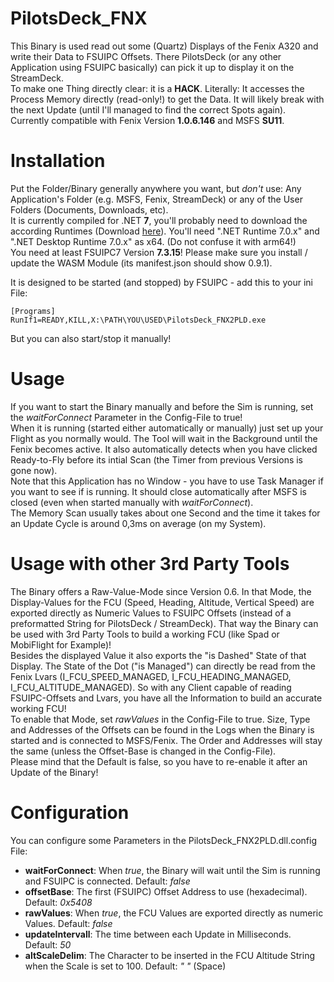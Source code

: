 # PilotsDeck_FNX
This Binary is used read out some (Quartz) Displays of the Fenix A320 and write their Data to FSUIPC Offsets. There PilotsDeck (or any other Application using FSUIPC basically) can pick it up to display it on the StreamDeck.<br/>
To make one Thing directly clear: it is a **HACK**. Literally: It accesses the Process Memory directly (read-only!) to get the Data. It will likely break with the next Update (until I'll managed to find the correct Spots again).<br/>Currently compatible with Fenix Version **1.0.6.146** and MSFS **SU11**.<br/>

# Installation
Put the Folder/Binary generally anywhere you want, but *don't* use: Any Application's Folder (e.g. MSFS, Fenix, StreamDeck) or any of the User Folders (Documents, Downloads, etc).<br/>
It is currently compiled for .NET **7**, you'll probably need to download the according Runtimes (Download [here](https://dotnet.microsoft.com/en-us/download/dotnet/7.0)). You'll need ".NET Runtime 7.0.x" and ".NET Desktop Runtime 7.0.x" as x64. (Do not confuse it with arm64!)<br/>
You need at least FSUIPC7 Version **7.3.15**! Please make sure you install / update the WASM Module (its manifest.json should show 0.9.1).<br/>

It is designed to be started (and stopped) by FSUIPC - add this to your ini File:
```
[Programs]
RunIf1=READY,KILL,X:\PATH\YOU\USED\PilotsDeck_FNX2PLD.exe
```
But you can also start/stop it manually!

# Usage
If you want to start the Binary manually and before the Sim is running, set the *waitForConnect* Parameter in the Config-File to true!<br/>
When it is running (started either automatically or manually) just set up your Flight as you normally would. The Tool will wait in the Background until the Fenix becomes active. It also automatically detects when you have clicked Ready-to-Fly before its intial Scan (the Timer from previous Versions is gone now).<br/>
Note that this Application has no Window - you have to use Task Manager if you want to see if is running. It should close automatically after MSFS is closed (even when started manually with *waitForConnect*).<br/>
The Memory Scan usually takes about one Second and the time it takes for an Update Cycle is around 0,3ms on average (on my System).

# Usage with other 3rd Party Tools
The Binary offers a Raw-Value-Mode since Version 0.6. In that Mode, the Display-Values for the FCU (Speed, Heading, Altitude, Vertical Speed) are exported directly as Numeric Values to FSUIPC Offsets (instead of a preformatted String for PilotsDeck / StreamDeck). That way the Binary can be used with 3rd Party Tools to build a working FCU (like Spad or MobiFlight for Example)!<br/>
Besides the displayed Value it also exports the "is Dashed" State of that Display. The State of the Dot ("is Managed") can directly be read from the Fenix Lvars (I_FCU_SPEED_MANAGED, I_FCU_HEADING_MANAGED, I_FCU_ALTITUDE_MANAGED). So with any Client capable of reading FSUIPC-Offsets and Lvars, you have all the Information to build an accurate working FCU!<br/>
To enable that Mode, set *rawValues* in the Config-File to true. Size, Type and Addresses of the Offsets can be found in the Logs when the Binary is started and is connected to MSFS/Fenix. The Order and Addresses will stay the same (unless the Offset-Base is changed in the Config-File).<br/>
Please mind that the Default is false, so you have to re-enable it after an Update of the Binary!

# Configuration
You can configure some Parameters in the PilotsDeck_FNX2PLD.dll.config File:
- **waitForConnect**: When *true*, the Binary will wait until the Sim is running and FSUIPC is connected. Default: *false*
- **offsetBase**: The first (FSUIPC) Offset Address to use (hexadecimal). Default: *0x5408*
- **rawValues**: When *true*, the FCU Values are exported directly as numeric Values. Default: *false*
- **updateIntervall**: The time between each Update in Milliseconds. Default: *50*
- **altScaleDelim**: The Character to be inserted in the FCU Altitude String when the Scale is set to 100. Default: *" "* (Space)


